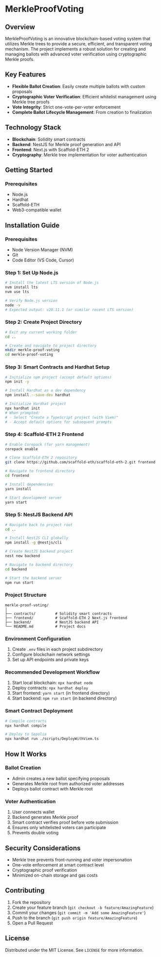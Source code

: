 # MerkleProofVoting

## Overview

MerkleProofVoting is an innovative blockchain-based voting system that utilizes Merkle trees to provide a secure, efficient, and transparent voting mechanism. The project implements a robust solution for creating and managing ballots with advanced voter verification using cryptographic Merkle proofs.

## Key Features

- **Flexible Ballot Creation**: Easily create multiple ballots with custom proposals
- **Cryptographic Voter Verification**: Efficient whitelist management using Merkle tree proofs
- **Vote Integrity**: Strict one-vote-per-voter enforcement
- **Complete Ballot Lifecycle Management**: From creation to finalization

## Technology Stack

- **Blockchain**: Solidity smart contracts
- **Backend**: NestJS for Merkle proof generation and API
- **Frontend**: Next.js with Scaffold-ETH 2
- **Cryptography**: Merkle tree implementation for voter authentication

## Getting Started

### Prerequisites

- Node.js 
- Hardhat
- Scaffold-ETH
- Web3-compatible wallet

## Installation Guide

### Prerequisites
- Node Version Manager (NVM)
- Git
- Code Editor (VS Code, Cursor)

### Step 1: Set Up Node.js
```bash
# Install the latest LTS version of Node.js
nvm install lts
nvm use lts

# Verify Node.js version
node -v
# Expected output: v20.11.1 (or similar recent LTS version)
```

### Step 2: Create Project Directory
```bash
# Exit any current working folder
cd ..

# Create and navigate to project directory
mkdir merkle-proof-voting
cd merkle-proof-voting
```

### Step 3: Smart Contracts and Hardhat Setup
```bash
# Initialize npm project (accept default options)
npm init -y

# Install Hardhat as a dev dependency
npm install --save-dev hardhat

# Initialize Hardhat project
npx hardhat init
# When prompted:
# - Select "Create a TypeScript project (with Viem)"
# - Accept default options for subsequent prompts
```

### Step 4: Scaffold-ETH 2 Frontend
```bash
# Enable Corepack (for yarn management)
corepack enable

# Clone Scaffold-ETH 2 repository
git clone https://github.com/scaffold-eth/scaffold-eth-2.git frontend

# Navigate to frontend directory
cd frontend

# Install dependencies
yarn install

# Start development server
yarn start
```

### Step 5: NestJS Backend API
```bash
# Navigate back to project root
cd ..

# Install NestJS CLI globally
npm install -g @nestjs/cli

# Create NestJS backend project
nest new backend

# Navigate to backend directory
cd backend

# Start the backend server
npm run start
```

### Project Structure
```
merkle-proof-voting/
│
├── contracts/         # Solidity smart contracts
├── frontend/          # Scaffold-ETH 2 Next.js frontend
├── backend/           # NestJS backend API
└── README.md          # Project docs
```

### Environment Configuration
1. Create `.env` files in each project subdirectory
2. Configure blockchain network settings
3. Set up API endpoints and private keys

### Recommended Development Workflow
1. Start local blockchain: `npx hardhat node`
2. Deploy contracts: `npx hardhat deploy`
3. Start frontend: `yarn start` (in frontend directory)
4. Start backend: `npm run start` (in backend directory)

### Smart Contract Deployment

```bash
# Compile contracts
npx hardhat compile

# Deploy to Sepolia
npx hardhat run ./scripts/DeployWithViem.ts

```


## How It Works

### Ballot Creation
- Admin creates a new ballot specifying proposals
- Generates Merkle root from authorized voter addresses
- Deploys ballot contract with Merkle root

### Voter Authentication
1. User connects wallet
2. Backend generates Merkle proof
3. Smart contract verifies proof before vote submission
4. Ensures only whitelisted voters can participate
5. Prevents double voting

## Security Considerations

- Merkle tree prevents front-running and voter impersonation
- One-vote enforcement at smart contract level
- Cryptographic proof verification
- Minimized on-chain storage and gas costs

## Contributing

1. Fork the repository
2. Create your feature branch (`git checkout -b feature/AmazingFeature`)
3. Commit your changes (`git commit -m 'Add some AmazingFeature'`)
4. Push to the branch (`git push origin feature/AmazingFeature`)
5. Open a Pull Request

## License

Distributed under the MIT License. See `LICENSE` for more information.
